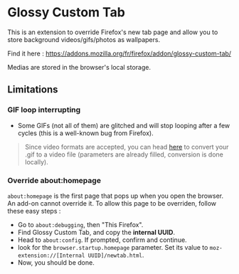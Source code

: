 # Glossy Custom Tab

This is an extension to override Firefox's new tab page and allow you to store background videos/gifs/photos as wallpapers.

Find it here : https://addons.mozilla.org/fr/firefox/addon/glossy-custom-tab/

Medias are stored in the browser's local storage.

## Limitations

### GIF loop interrupting
- Some GIFs (not all of them) are glitched and will stop looping after a few cycles (this is a well-known bug from Firefox).

> Since video formats are accepted, you can head [here](https://ffmpeg-online.vercel.app/?inputOptions=-i&output=output.webm&outputOptions=-c%20vp9%20-b%3Av%200%20-crf%2030) to convert your .gif to a video file (parameters are already filled, conversion is done locally).

### Override about:homepage
`about:homepage` is the first page that pops up when you open the browser. An add-on cannot override it. To allow this page to be overriden, follow these easy steps :
- Go to `about:debugging`, then "This Firefox".
- Find Glossy Custom Tab, and copy the **internal UUID**. 
- Head to `about:config`. If prompted, confirm and continue. 
- look for the `browser.startup.homepage` parameter. Set its value to `moz-extension://[Internal UUID]/newtab.html`.
- Now, you should be done.